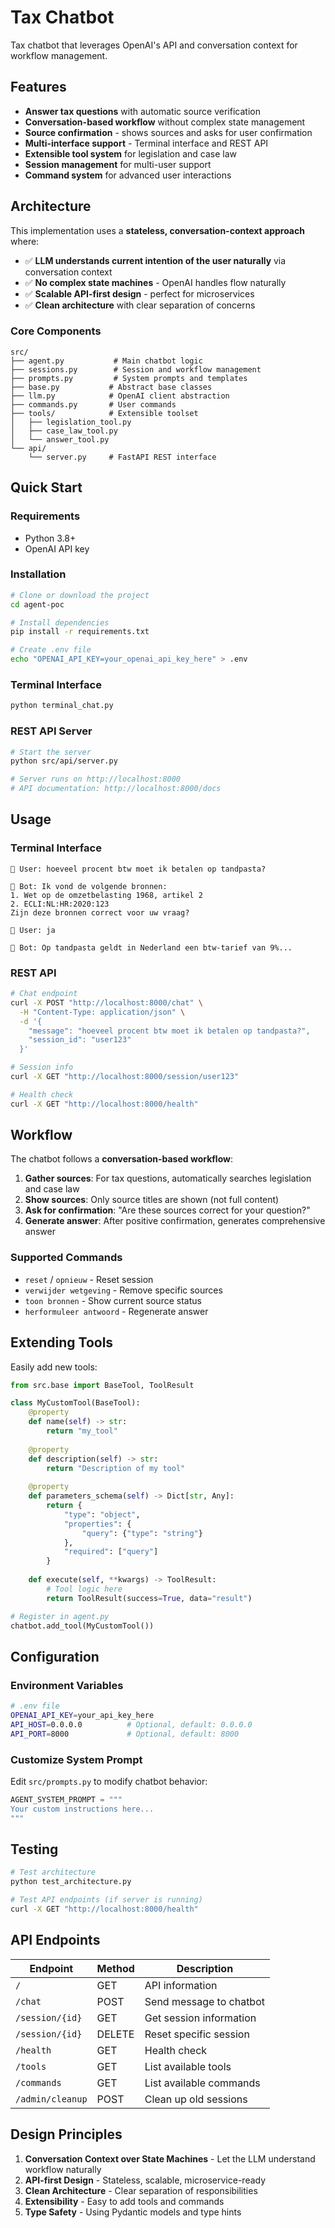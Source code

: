 # Tax Chatbot

Tax chatbot that leverages OpenAI's API and conversation context for workflow management.

## Features

- **Answer tax questions** with automatic source verification
- **Conversation-based workflow** without complex state management
- **Source confirmation** - shows sources and asks for user confirmation
- **Multi-interface support** - Terminal interface and REST API
- **Extensible tool system** for legislation and case law
- **Session management** for multi-user support
- **Command system** for advanced user interactions

## Architecture

This implementation uses a **stateless, conversation-context approach** where:

- ✅ **LLM understands current intention of the user naturally** via conversation context
- ✅ **No complex state machines** - OpenAI handles flow naturally
- ✅ **Scalable API-first design** - perfect for microservices
- ✅ **Clean architecture** with clear separation of concerns

### Core Components

```
src/
├── agent.py           # Main chatbot logic
├── sessions.py        # Session and workflow management
├── prompts.py         # System prompts and templates
├── base.py           # Abstract base classes
├── llm.py            # OpenAI client abstraction
├── commands.py       # User commands
├── tools/            # Extensible toolset
│   ├── legislation_tool.py
│   ├── case_law_tool.py
│   └── answer_tool.py
└── api/
    └── server.py     # FastAPI REST interface
```

## Quick Start

### Requirements

- Python 3.8+
- OpenAI API key

### Installation

```bash
# Clone or download the project
cd agent-poc

# Install dependencies
pip install -r requirements.txt

# Create .env file
echo "OPENAI_API_KEY=your_openai_api_key_here" > .env
```

### Terminal Interface

```bash
python terminal_chat.py
```

### REST API Server

```bash
# Start the server
python src/api/server.py

# Server runs on http://localhost:8000
# API documentation: http://localhost:8000/docs
```

## Usage

### Terminal Interface

```
💬 User: hoeveel procent btw moet ik betalen op tandpasta?

🤖 Bot: Ik vond de volgende bronnen:
1. Wet op de omzetbelasting 1968, artikel 2
2. ECLI:NL:HR:2020:123
Zijn deze bronnen correct voor uw vraag?

💬 User: ja

🤖 Bot: Op tandpasta geldt in Nederland een btw-tarief van 9%...
```

### REST API

```bash
# Chat endpoint
curl -X POST "http://localhost:8000/chat" \
  -H "Content-Type: application/json" \
  -d '{
    "message": "hoeveel procent btw moet ik betalen op tandpasta?",
    "session_id": "user123"
  }'

# Session info
curl -X GET "http://localhost:8000/session/user123"

# Health check
curl -X GET "http://localhost:8000/health"
```

## Workflow

The chatbot follows a **conversation-based workflow**:

1. **Gather sources**: For tax questions, automatically searches legislation and case law
2. **Show sources**: Only source titles are shown (not full content)
3. **Ask for confirmation**: "Are these sources correct for your question?"
4. **Generate answer**: After positive confirmation, generates comprehensive answer

### Supported Commands

- `reset` / `opnieuw` - Reset session
- `verwijder wetgeving` - Remove specific sources
- `toon bronnen` - Show current source status
- `herformuleer antwoord` - Regenerate answer

## Extending Tools

Easily add new tools:

```python
from src.base import BaseTool, ToolResult

class MyCustomTool(BaseTool):
    @property
    def name(self) -> str:
        return "my_tool"
    
    @property
    def description(self) -> str:
        return "Description of my tool"
    
    @property
    def parameters_schema(self) -> Dict[str, Any]:
        return {
            "type": "object",
            "properties": {
                "query": {"type": "string"}
            },
            "required": ["query"]
        }
    
    def execute(self, **kwargs) -> ToolResult:
        # Tool logic here
        return ToolResult(success=True, data="result")

# Register in agent.py
chatbot.add_tool(MyCustomTool())
```

## Configuration

### Environment Variables

```bash
# .env file
OPENAI_API_KEY=your_api_key_here
API_HOST=0.0.0.0          # Optional, default: 0.0.0.0
API_PORT=8000             # Optional, default: 8000
```

### Customize System Prompt

Edit `src/prompts.py` to modify chatbot behavior:

```python
AGENT_SYSTEM_PROMPT = """
Your custom instructions here...
"""
```

## Testing

```bash
# Test architecture
python test_architecture.py

# Test API endpoints (if server is running)
curl -X GET "http://localhost:8000/health"
```

## API Endpoints

| Endpoint | Method | Description |
|----------|--------|-------------|
| `/` | GET | API information |
| `/chat` | POST | Send message to chatbot |
| `/session/{id}` | GET | Get session information |
| `/session/{id}` | DELETE | Reset specific session |
| `/health` | GET | Health check |
| `/tools` | GET | List available tools |
| `/commands` | GET | List available commands |
| `/admin/cleanup` | POST | Clean up old sessions |

## Design Principles

1. **Conversation Context over State Machines** - Let the LLM understand workflow naturally
2. **API-first Design** - Stateless, scalable, microservice-ready
3. **Clean Architecture** - Clear separation of responsibilities
4. **Extensibility** - Easy to add tools and commands
5. **Type Safety** - Using Pydantic models and type hints

